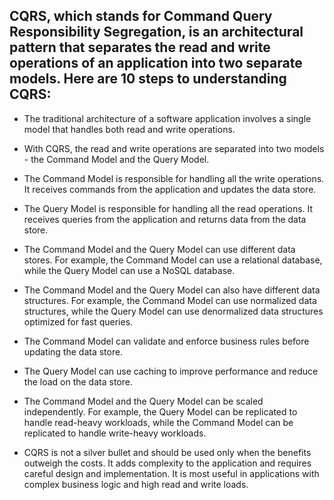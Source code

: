 ## CQRS, which stands for Command Query Responsibility Segregation, is an architectural pattern that separates the read and write operations of an application into two separate models. Here are 10 steps to understanding CQRS:

* The traditional architecture of a software application involves a single model that handles both read and write operations.

* With CQRS, the read and write operations are separated into two models - the Command Model and the Query Model.

* The Command Model is responsible for handling all the write operations. It receives commands from the application and updates the data store.

* The Query Model is responsible for handling all the read operations. It receives queries from the application and returns data from the data store.

* The Command Model and the Query Model can use different data stores. For example, the Command Model can use a relational database, while the Query Model can use a NoSQL database.

* The Command Model and the Query Model can also have different data structures. For example, the Command Model can use normalized data structures, while the Query Model can use denormalized data structures optimized for fast queries.

* The Command Model can validate and enforce business rules before updating the data store.

* The Query Model can use caching to improve performance and reduce the load on the data store.

* The Command Model and the Query Model can be scaled independently. For example, the Query Model can be replicated to handle read-heavy workloads, while the Command Model can be replicated to handle write-heavy workloads.

* CQRS is not a silver bullet and should be used only when the benefits outweigh the costs. It adds complexity to the application and requires careful design and implementation. It is most useful in applications with complex business logic and high read and write loads.
